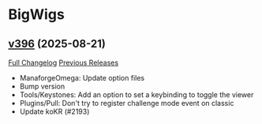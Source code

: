 # BigWigs

## [v396](https://github.com/BigWigsMods/BigWigs/tree/v396) (2025-08-21)
[Full Changelog](https://github.com/BigWigsMods/BigWigs/compare/v395.8...v396) [Previous Releases](https://github.com/BigWigsMods/BigWigs/releases)

- ManaforgeOmega: Update option files  
- Bump version  
- Tools/Keystones: Add an option to set a keybinding to toggle the viewer  
- Plugins/Pull: Don't try to register challenge mode event on classic  
- Update koKR (#2193)  
